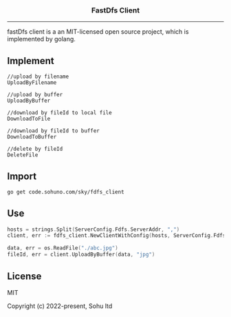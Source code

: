 <center>
<h3>FastDfs Client</h3>
</center>
<hr/>
fastDfs client is a an MIT-licensed open source project, which is implemented by golang.

## Implement
```
//upload by filename
UploadByFilename

//upload by buffer
UploadByBuffer

//download by fileId to local file
DownloadToFile

//download by fileId to buffer
DownloadToBuffer

//delete by fileId
DeleteFile
```

## Import
```bash
go get code.sohuno.com/sky/fdfs_client
```

## Use
```go
hosts = strings.Split(ServerConfig.Fdfs.ServerAddr, ",")
client, err := fdfs_client.NewClientWithConfig(hosts, ServerConfig.Fdfs.MaxConn)

data, err = os.ReadFile("./abc.jpg")
fileId, err = client.UploadByBuffer(data, "jpg")
```

## License
MIT

Copyright (c) 2022-present, Sohu ltd